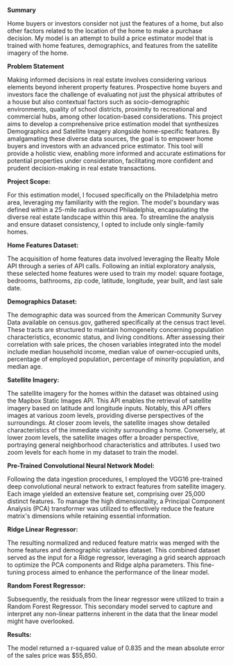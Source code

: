 **Summary**

Home buyers or investors consider not just the features of a home, but also other factors related to the location of the home to make a purchase decision. My model is an attempt to build a price estimator model that is trained with home features, demographics, and features from the satellite imagery of the home.

**Problem Statement**

Making informed decisions in real estate involves considering various elements beyond inherent property features. Prospective home buyers and investors face the challenge of evaluating not just the physical attributes of a house but also contextual factors such as socio-demographic environments, quality of school districts, proximity to recreational and commercial hubs, among other location-based considerations. This project aims to develop a comprehensive price estimation model that synthesizes Demographics and Satellite Imagery alongside home-specific features. By amalgamating these diverse data sources, the goal is to empower home buyers and investors with an advanced price estimator. This tool will provide a holistic view, enabling more informed and accurate estimations for potential properties under consideration, facilitating more confident and prudent decision-making in real estate transactions.

**Project Scope:**

For this estimation model, I focused specifically on the Philadelphia metro area, leveraging my familiarity with the region. The model's boundary was defined within a 25-mile radius around Philadelphia, encapsulating the diverse real estate landscape within this area. To streamline the analysis and ensure dataset consistency, I opted to include only single-family homes. 

**Home Features Dataset:**

The acquisition of home features data involved leveraging the Realty Mole API through a series of API calls. Following an initial exploratory analysis, these selected home features were used to train my model: square footage, bedrooms, bathrooms, zip code, latitude, longitude, year built, and last sale date.

**Demographics Dataset:**

The demographic data was sourced from the American Community Survey Data available on census.gov, gathered specifically at the census tract level. These tracts are structured to maintain homogeneity concerning population characteristics, economic status, and living conditions. After assessing their correlation with sale prices, the chosen variables integrated into the model include median household income, median value of owner-occupied units, percentage of employed population, percentage of minority population, and median age.

**Satellite Imagery:**

The satellite imagery for the homes within the dataset was obtained using the Mapbox Static Images API. This API enables the retrieval of satellite imagery based on latitude and longitude inputs. Notably, this API offers images at various zoom levels, providing diverse perspectives of the surroundings. At closer zoom levels, the satellite images show detailed characteristics of the immediate vicinity surrounding a home. Conversely, at lower zoom levels, the satellite images offer a broader perspective, portraying general neighborhood characteristics and attributes. I used two zoom levels for each home in my dataset to train the model.

**Pre-Trained Convolutional Neural Network Model:**

Following the data ingestion procedures, I employed the VGG16 pre-trained deep convolutional neural network to extract features from satellite imagery. Each image yielded an extensive feature set, comprising over 25,000 distinct features. To manage the high dimensionality, a Principal Component Analysis (PCA) transformer was utilized to effectively reduce the feature matrix's dimensions while retaining essential information.

**Ridge Linear Regressor:**

The resulting normalized and reduced feature matrix was merged with the home features and demographic variables dataset. This combined dataset served as the input for a Ridge regressor, leveraging a grid search approach to optimize the PCA components and Ridge alpha parameters. This fine-tuning process aimed to enhance the performance of the linear model.

**Random Forest Regressor:**

Subsequently, the residuals from the linear regressor were utilized to train a Random Forest Regressor. This secondary model served to capture and interpret any non-linear patterns inherent in the data that the linear model might have overlooked.

**Results:** 

The model returned a r-squared value of 0.835 and the mean absolute error of the sales price was $55,850.
